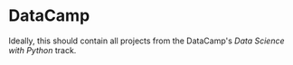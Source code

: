 # DataCamp

Ideally, this should contain all projects from the DataCamp's _Data Science with Python_ track.
